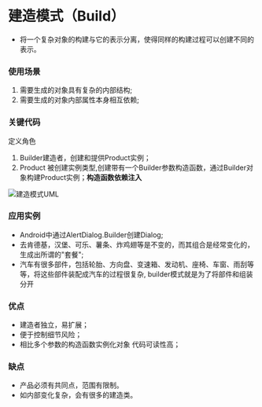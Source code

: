 # 建造模式（Build） 
- 将一个复杂对象的构建与它的表示分离，使得同样的构建过程可以创建不同的表示。

### 使用场景
1. 需要生成的对象具有复杂的内部结构;
2. 需要生成的对象内部属性本身相互依赖;

### 关键代码
定义角色
1. Builder建造者，创建和提供Product实例；
2. Product 被创建实例类型,创建带有一个Builder参数构造函数，通过Builder对象构建Product实例；**构造函数依赖注入**

 ![建造模式UML]()

### 应用实例 
- Android中通过AlertDialog.Builder创建Dialog;
- 去肯德基，汉堡、可乐、薯条、炸鸡翅等是不变的，而其组合是经常变化的，生成出所谓的"套餐";
- 汽车有很多部件，包括轮胎、方向盘、变速箱、发动机、座椅、车窗、雨刮等等，将这些部件装配成汽车的过程很复杂, builder模式就是为了将部件和组装分开

### 优点 
- 建造者独立，易扩展； 
- 便于控制细节风险；
- 相比多个参数的构造函数实例化对象 代码可读性高；

### 缺点
- 产品必须有共同点，范围有限制。
- 如内部变化复杂，会有很多的建造类。 


